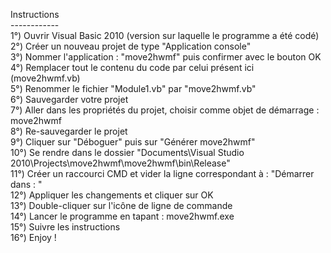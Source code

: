 Instructions<br>
------------<br>
1°) Ouvrir Visual Basic 2010 (version sur laquelle le programme a été codé)<br>
2°) Créer un nouveau projet de type "Application console"<br>
3°) Nommer l'application : "move2hwmf" puis confirmer avec le bouton OK<br>
4°) Remplacer tout le contenu du code par celui présent ici (move2hwmf.vb)<br>
5°) Renommer le fichier "Module1.vb" par "move2hwmf.vb"<br>
6°) Sauvegarder votre projet<br>
7°) Aller dans les propriétés du projet, choisir comme objet de démarrage : move2hwmf<br>
8°) Re-sauvegarder le projet<br>
9°) Cliquer sur "Déboguer" puis sur "Générer move2hwmf"<br>
10°) Se rendre dans le dossier "Documents\Visual Studio 2010\Projects\move2hwmf\move2hwmf\bin\Release"<br>
11°) Créer un raccourci CMD et vider la ligne correspondant à : "Démarrer dans : "<br>
12°) Appliquer les changements et cliquer sur OK<br>
13°) Double-cliquer sur l'icône de ligne de commande<br>
14°) Lancer le programme en tapant : move2hwmf.exe<br>
15°) Suivre les instructions<br>
16°) Enjoy !<br>
